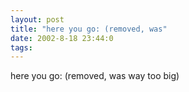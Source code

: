 ```yaml
---
layout: post
title: "here you go: (removed, was"
date: 2002-8-18 23:44:0
tags: 
---
```


here you go: (removed, was way too big)


